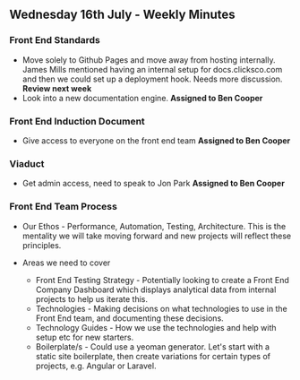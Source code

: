 ## Wednesday 16th July - Weekly Minutes

### Front End Standards 

- Move solely to Github Pages and move away from hosting internally. James Mills mentioned having an internal setup for docs.clicksco.com and then we could set up a deployment hook. Needs more discussion. **Review next week**
- Look into a new documentation engine. **Assigned to Ben Cooper**

### Front End Induction Document 

- Give access to everyone on the front end team **Assigned to Ben Cooper**

### Viaduct 

- Get admin access, need to speak to Jon Park **Assigned to Ben Cooper**

### Front End Team Process

- Our Ethos - Performance, Automation, Testing, Architecture. This is the mentality we will take moving forward and new projects will reflect these principles.

- Areas we need to cover
	- Front End Testing Strategy - Potentially looking to create a Front End Company Dashboard which displays analytical data from internal projects to help us iterate this.
	- Technologies - Making decisions on what technologies to use in the Front End team, and documenting these decisions.
	- Technology Guides - How we use the technologies and help with setup etc for new starters.
	- Boilerplate/s - Could use a yeoman generator. Let's start with a static site boilerplate, then create variations for certain types of projects, e.g. Angular or Laravel.
	


